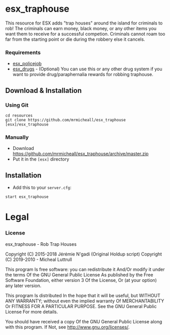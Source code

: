# esx_traphouse
This resource for ESX adds "trap houses" around the island for criminals to rob! The criminals can earn money, black money, or any other items you want them to receive for a successful competion. Criminals cannot roam too far from the starting point or die during the robbery else it cancels.

### Requirements
- [esx_policejob](https://github.com/ESX-Org/esx_policejob)
- [esx_drugs](https://github.com/ESX-Org/esx_drugs) - (Optional) You can use this or any other drug system if you want to provide drug/paraphernalia rewards for robbing traphouse.

## Download & Installation

### Using Git
```
cd resources
git clone https://github.com/mrmicheall/esx_traphouse [esx]/esx_traphouse
```

### Manually
- Download https://github.com/mrmicheall/esx_traphouse/archive/master.zip
- Put it in the `[esx]` directory

## Installation
- Add this to your `server.cfg`:

```
start esx_traphouse
```

# Legal
### License
esx_traphouse - Rob Trap Houses

Copyright (C) 2015-2018 Jérémie N'gadi (Original Holdup script)
Copyright (C) 2019-2010 - Micheal Luttrull

This program Is free software: you can redistribute it And/Or modify it under the terms Of the GNU General Public License As published by the Free Software Foundation, either version 3 Of the License, Or (at your option) any later version.

This program Is distributed In the hope that it will be useful, but WITHOUT ANY WARRANTY; without even the implied warranty Of MERCHANTABILITY Or FITNESS FOR A PARTICULAR PURPOSE. See the GNU General Public License For more details.

You should have received a copy Of the GNU General Public License along with this program. If Not, see http://www.gnu.org/licenses/.
